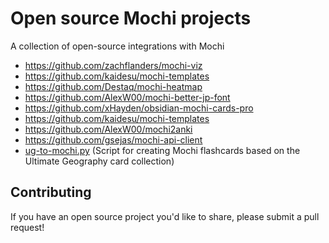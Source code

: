 # Open source Mochi projects
A collection of open-source integrations with Mochi

- https://github.com/zachflanders/mochi-viz
- https://github.com/kaidesu/mochi-templates
- https://github.com/Destaq/mochi-heatmap
- https://github.com/AlexW00/mochi-better-jp-font
- https://github.com/xHayden/obsidian-mochi-cards-pro
- https://github.com/kaidesu/mochi-templates
- https://github.com/AlexW00/mochi2anki
- https://github.com/gsejas/mochi-api-client
- [ug-to-mochi.py](https://gist.github.com/intellectronica/f5d093ccb1618aa3f9faf6d5c42304f3) (Script for creating Mochi flashcards based on the Ultimate Geography card collection)

## Contributing
If you have an open source project you'd like to share, please submit a pull request!
